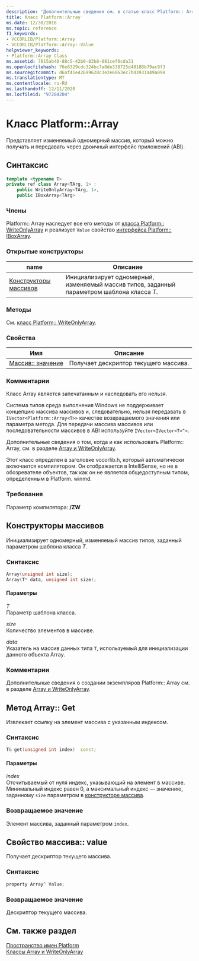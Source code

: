 ```yaml
---
description: 'Дополнительные сведения см. в статье класс Platform:: Array.'
title: Класс Platform::Array
ms.date: 12/30/2016
ms.topic: reference
f1_keywords:
- VCCORLIB/Platform::Array
- VCCORLIB/Platform::Array::Value
helpviewer_keywords:
- Platform::Array Class
ms.assetid: 7815ab40-88c5-42b0-83b8-081cef0cda31
ms.openlocfilehash: 76e8329cdc324bc7a8de338725d48188b79ac9f3
ms.sourcegitcommit: d6af41e42699628c3e2e6063ec7b03931a49a098
ms.translationtype: MT
ms.contentlocale: ru-RU
ms.lasthandoff: 12/11/2020
ms.locfileid: "97284204"
---
```

# <a name="platformarray-class"></a>Класс Platform::Array

Представляет изменяемый одномерный массив, который можно получать и передавать через двоичный интерфейс приложений (ABI).

## <a name="syntax"></a>Синтаксис

```cpp
template <typename T>
private ref class Array<TArg, 1> :
    public WriteOnlyArray<TArg, 1>,
    public IBoxArray<TArg>
```

### <a name="members"></a>Члены

Platform:: Array наследует все его методы от [класса Platform:: WriteOnlyArray](../cppcx/platform-writeonlyarray-class.md) и реализует `Value` свойство [интерфейса Platform:: IBoxArray](../cppcx/platform-iboxarray-interface.md).

### <a name="public-constructors"></a>Открытые конструкторы

|name|Описание|
|----------|-----------------|
|[Конструкторы массивов](#ctor)|Инициализирует одномерный, изменяемый массив типов, заданный параметром шаблона класса *T*.|

### <a name="methods"></a>Методы

См. [класс Platform:: WriteOnlyArray](../cppcx/platform-writeonlyarray-class.md).

### <a name="properties"></a>Свойства

| Имя | Описание |
|--|--|
| [Массив:: значение](#value) | Получает дескриптор текущего массива. |

### <a name="remarks"></a>Комментарии

Класс Array является запечатанным и наследовать его нельзя.

Система типов среда выполнения Windows не поддерживает концепцию массива массивов и, следовательно, нельзя передавать в `IVector<Platform::Array<T>>` качестве возвращаемого значения или параметра метода. Для передачи массива массивов или последовательности массивов в ABI используйте `IVector<IVector<T>^>`.

Дополнительные сведения о том, когда и как использовать Platform:: Array, см. в разделе [Array и WriteOnlyArray](../cppcx/array-and-writeonlyarray-c-cx.md).

Этот класс определен в заголовке vccorlib.h, который автоматически включается компилятором. Он отображается в IntelliSense, но не в обозревателе объектов, так как он не является общедоступным типом, определенным в Platform. winmd.

### <a name="requirements"></a>Требования

Параметр компилятора: **/ZW**

## <a name="array-constructors"></a><a name="ctor"></a> Конструкторы массивов

Инициализирует одномерный, изменяемый массив типов, заданный параметром шаблона класса *T*.

### <a name="syntax"></a>Синтаксис

```cpp
Array(unsigned int size);
Array(T* data, unsigned int size);
```

#### <a name="parameters"></a>Параметры

*T*<br/>
Параметр шаблона класса.

*size*<br/>
Количество элементов в массиве.

*data*<br/>
Указатель на массив данных типа `T`, используемый для инициализации данного объекта Array.

### <a name="remarks"></a>Комментарии

Дополнительные сведения о создании экземпляров Platform:: Array см. в разделе [Array и WriteOnlyArray](../cppcx/array-and-writeonlyarray-c-cx.md).

## <a name="arrayget-method"></a><a name="get"></a> Метод Array:: Get

Извлекает ссылку на элемент массива с указанным индексом.

### <a name="syntax"></a>Синтаксис

```cpp
T& get(unsigned int index)  const;
```

#### <a name="parameters"></a>Параметры

*index*<br/>
Отсчитываемый от нуля индекс, указывающий на элемент в массиве. Минимальный индекс равен 0, а максимальный индекс — значению, заданному `size` параметром в [конструкторе массива](#ctor).

### <a name="return-value"></a>Возвращаемое значение

Элемент массива, заданный параметром `index`.

## <a name="arrayvalue-property"></a><a name="value"></a> Свойство массива:: value

Получает дескриптор текущего массива.

### <a name="syntax"></a>Синтаксис

```cpp
property Array^ Value;
```

### <a name="return-value"></a>Возвращаемое значение

Дескриптор текущего массива.

## <a name="see-also"></a>См. также раздел

[Пространство имен Platform](../cppcx/platform-namespace-c-cx.md)<br/>
[Классы Array и WriteOnlyArray](../cppcx/array-and-writeonlyarray-c-cx.md)
